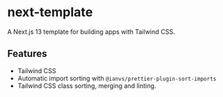 # next-template

A Next.js 13 template for building apps with Tailwind CSS.

## Features

- Tailwind CSS
- Automatic import sorting with `@ianvs/prettier-plugin-sort-imports`
- Tailwind CSS class sorting, merging and linting.

